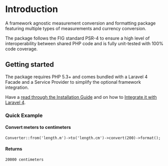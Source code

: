 # Introduction

A framework agnostic measurement conversion and formatting package featuring multiple types of measurements and currency conversion.

The package follows the FIG standard PSR-4 to ensure a high level of interoperability between shared PHP code and is fully unit-tested with 100% code coverage.

## Getting started

The package requires PHP 5.3+ and comes bundled with a Laravel 4 Facade and a Service Provider to simplify the optional framework integration.

Have a [read through the Installation Guide](#installation) and
on how to [Integrate it with Laravel 4](#laravel-4-integration).

### Quick Example

#### Convert meters to centimeters

	Converter::from('length.m')->to('length.cm')->convert(200)->format();

#### Returns

	20000 centimeters
